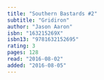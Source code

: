```yaml
---
title: "Southern Bastards #2"
subtitle: "Gridiron"
author: "Jason Aaron"
isbn: "163215269X"
isbn13: "9781632152695"
rating: 3
pages: 128
read: "2016-08-02"
added: "2016-08-05"
---
```


